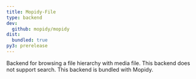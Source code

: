 ```yaml
---
title: Mopidy-File
type: backend
dev:
  github: mopidy/mopidy
dist:
  bundled: true
py3: prerelease
---
```


Backend for browsing a file hierarchy with media file.
This backend does not support search.
This backend is bundled with Mopidy.
